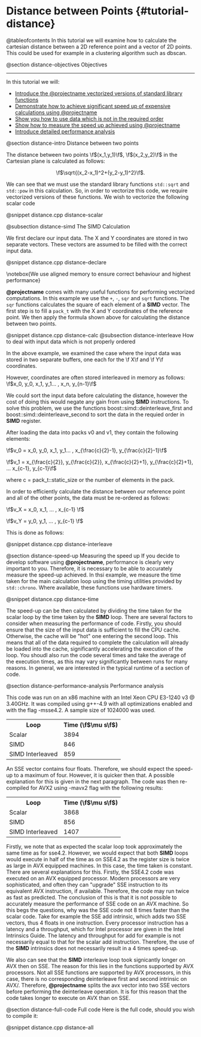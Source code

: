 Distance between Points {#tutorial-distance}
=========

@tableofcontents
In this tutorial we will examine how to calculate the cartesian distance
between a 2D reference point and a vector of 2D points. This could be used
for example in a clustering algorithm such as dbscan.

@section distance-objectives Objectives

-------------------------------------

In this tutorial we will:
- [Introduce the @projectname vectorized versions of standard library functions](#distance-intro)
- [Demonstrate how to achieve significant speed up of expensive calculations using @projectname](#distance-simd)
- [Show you how to use data which is not in the required order](#distance-interleave)
- [Show how to measure the speed up achieved using @projectname](#distance-speed-up)
- [Introduce detailed performance analysis](#distance-performance-analysis)

@section distance-intro Distance between two points

The distance between two points \f$(x_1,y_1)\f$, \f$(x_2,y_2)\f$ in the Cartesian plane is calculated as follows:

<CENTER>\f$\sqrt{(x_2-x_1)^2+(y_2-y_1)^2}\f$.</CENTER>

We can see that we must use the standard library functions `std::sqrt` and `std::pow`
in this calculation. So, in order to vectorize this code, we require vectorized
versions of these functions.  We wish to vectorize the following scalar code

@snippet distance.cpp distance-scalar

@subsection distance-simd The SIMD Calculation

We first declare our input data. The X and Y coordinates are stored in two separate vectors. These
vectors are assumed to be filled with the correct input data.

@snippet distance.cpp distance-declare

\notebox{We use aligned memory to ensure correct behaviour and highest performance}

**@projectname** comes with many useful functions for performing vectorized computations. In this example
we use the `+`, `-`, `sqr` and `sqrt` functions. The `sqr` functions calculates the square of each element
of a __SIMD__ vector. The first step is to fill a `pack_t` with the X and Y coordinates of the reference
point. We then apply the formula shown above for calculating the distance between two points.

@snippet distance.cpp distance-calc
@subsection distance-interleave How to deal with input data which is not properly ordered 

In the above example, we examined the case where the input data was stored in two
separate buffers, one each for the \f X\f and \f Y\f coordinates.

However, coordinates are often stored interleaved in memory as follows: \f$x_0, y_0, x_1, y_1... , x_n, y_{n-1}\f$

We could sort the input data before calculating the distance, however the cost of
doing this would negate any gain from using __SIMD__ instructions. To
solve this problem, we use the functions boost::simd::deinterleave_first
and boost::simd::deinterleave_second to sort the data in the requied order in
__SIMD__ register.

After loading the data into packs v0 and v1, they contain the following elements:

\f$v_0 = x_0, y_0, x_1, y_1... , x_{\frac{c}{2}-1}, y_{\frac{c}{2}-1}\f$

\f$v_1 = x_{\frac{c}{2}}, y_{\frac{c}{2}}, x_{\frac{c}{2}+1}, y_{\frac{c}{2}+1}, ...  x_{c-1}, y_{c-1}\f$

where c = pack_t::static_size or the number of elements in the pack.

In order to efficiently calculate the distance between our reference point and all of the other points,
the data must be re-ordered as follows:

\f$v_X = x_0, x_1, ... , x_{c-1} \f$

\f$v_Y = y_0, y_1, ... , y_{c-1} \f$


This is done as follows:

@snippet distance.cpp distance-interleave

@section distance-speed-up Measuring the speed up
If you decide to develop software using **@projectname**, performance is clearly
very important to you. Therefore, it is necessary to be able to accurately measure
the speed-up achieved. In thsi example, we measure the time taken for the main
calculation loop using the timing utilities provided by `std::chrono`. Where available,
these functions use hardware timers.

@snippet distance.cpp distance-time

The speed-up can be then calculated by dividing the time taken for the scalar loop
by the time taken by the __SIMD__ loop. There are several factors to consider
when measuring the performance of code. Firstly, you should ensure that the size of
the input data is sufficient to fill the CPU cache. Otherwise, the cache will be "hot"
one entering the second loop. This means that all of the data required to complete
the calculation will already be loaded into the cache, significantly accelerating the
execution of the loop. You shoudl also run the code several times and take the average
of the execution times, as this may vary significantly between runs for many reasons.
In general, we are interested in the typical runtime of a section of code.

@section distance-performance-analysis Performance analysis

This code was run on an x86 machine with an Intel Xeon CPU E3-1240 v3 @ 3.40GHz. It was
compiled using g++-4.9 with all optimizations enabled and with the flag -msse4.2. A sample
size of 1024000 was used.

<table align=center width=25% class="table-striped table-bordered">
<tr><th>Loop                <th>Time (\f$\mu s\f$)
<tr><td>Scalar              <td>3894
<tr><td>SIMD                <td>846
<tr><td>SIMD Interleaved    <td>859 
</table>

An SSE vector contains four floats. Therefore, we should expect the speed-up to
a maximum of four. However, it is quicker then that. A possible explanation for
this is given in the next paragraph. The code was then re-compiled for AVX2 
using -mavx2 flag with the following results:

<table align=center width=25% class="table-striped table-bordered">
<tr><th>Loop                <th>Time (\f$\mu s\f$)
<tr><td>Scalar              <td>3868
<tr><td>SIMD                <td>856
<tr><td>SIMD Interleaved    <td>1407
</table>

Firstly, we note that as expected the scalar loop took approximately the same time
as for sse4.2. However, we would expect that both __SIMD__ loops would execute in
half of the time as on SSE4.2 as the register size is twice as large in AVX equipped
machines. In this case, the time taken is constant. There are several explanations
for this. Firstly, the SSE4.2 code was executed on an AVX equipped processor. Modern
processors are very sophisticated, and often they can "upgrade" SSE instruction to
its equivalent AVX instruction, if available. Therefore, the code may run twice
as fast as predicted. The conclusion of this is that it is not possible to accurately
measure the performance of SSE code on an AVX machine. So this begs the questions,
why was the SSE code not 8 times faster than the scalar code. Take for example the
SSE add intrinsic, which adds two SSE vectors, thus 4 floats in one instruction. Every
processor instruction has a latency and a throughput, which for Intel processor are
given in the Intel Intrinsics Guide. The latency and throughput for add for example
is not necessarily equal to that for the scalar add instruction. Therefore, the use
of the __SIMD__ intrinsics does not necessarily result in a 4 times speed-up.

We also can see that the __SIMD__ interleave loop took signicantly longer on AVX then on SSE. The reason
for this lies in the functions supported by AVX processors. Not all SSE functions
are supported by AVX processors, in this case, there is no corresponding deinterleave
first and second intrinsic on AVX/. Therefore, **@projectname** splits the avx vector
into two SSE vectors before performing the deinterleave operation. It is for this reason
that the code takes longer to execute on AVX than on SSE.

@section distance-full-code Full code
Here is the full code, should you wish to compile it:

@snippet distance.cpp distance-all
